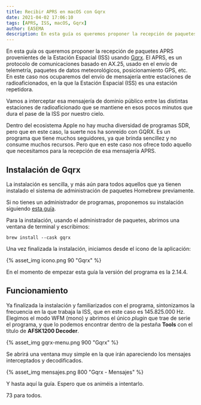```yaml
---
title: Recibir APRS en macOS con Gqrx
date: 2021-04-02 17:06:10
tags: [APRS, ISS, macOS, Gqrx]
author: EA5EMA
description: En esta guía os queremos proponer la recepción de paquetes APRS provenientes de la Estación Espacial (ISS) usando Gqrx.
---
```


En esta guía os queremos proponer la recepción de paquetes APRS provenientes de la Estación Espacial (ISS) usando [Gqrx](https://gqrx.dk/).
El APRS, es un protocolo de comunicaciones basado en AX.25, usado en el envío de telemetría, paquetes de datos meteorológicos,  posicionamiento GPS, etc. En este caso nos ocuparemos del envío de mensajería entre estaciones de radioaficionados, en la que la Estación Espacial (ISS) es una estación repetidora.

<!-- more -->

Vamos a interceptar esa mensajería de dominio público entre las distintas estaciones de radioaficionado que se mantiene en esos pocos minutos que dura el pase de la ISS por nuestro cielo.

Dentro del ecosistema Apple no hay mucha diversidad de programas SDR, pero que en este caso, la suerte nos ha sonreído con GQRX.
Es un programa que tiene muchos seguidores, ya que brinda sencillez y no consume muchos recursos. Pero que en este caso nos ofrece todo aquello que necesitamos para la recepción de esa mensajería APRS.

## Instalación de Gqrx

La instalación es sencilla, y más aún para todos aquellos que ya tienen instalado el sistema de administración de paquetes Homebrew previamente.

Si no tienes un administrador de programas, proponemos su instalación siguiendo [esta guía](https://franyerverjel.com/blog/instalacion-de-homebrew-en-mac).

Para la instalación, usando el administrador de paquetes, abrimos una ventana de terminal y escribimos:
```
brew install --cask gqrx
```

Una vez finalizada la instalación, iniciamos desde el icono de la aplicación:

{% asset_img icono.png 90 "Gqrx" %}

En el momento de empezar esta guía la versión del programa es la 2.14.4.


## Funcionamiento

Ya finalizada la instalación y familiarizados con el programa, sintonizamos la frecuencia en la que trabaja la ISS, que en este caso es 145.825.000 Hz.
Elegimos el modo WFM (mono) y abrimos el único _plugin_ que trae de serie el programa, y que lo podemos encontrar dentro de la pestaña **Tools** con el título de **AFSK1200 Decoder**.

{% asset_img gqrx-menu.png 900 "Gqrx" %}

Se abrirá una ventana muy simple en la que irán apareciendo los mensajes interceptados y decodificados.

{% asset_img mensajes.png 800 "Gqrx - Mensajes" %}

Y hasta  aquí la guía. Espero que os animéis a intentarlo.

73 para todos.
